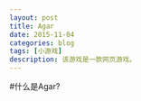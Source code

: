 ```yaml
---
layout: post
title: Agar
date: 2015-11-04
categories: blog
tags: [小游戏]
description: 该游戏是一款网页游戏。
---
```

#什么是Agar?
